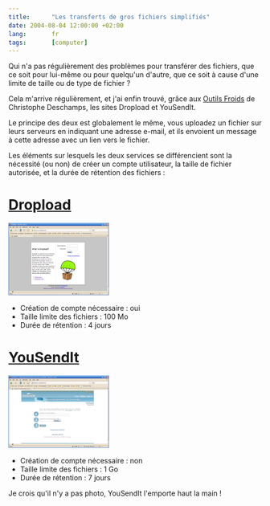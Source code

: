 ```yaml
---
title:      "Les transferts de gros fichiers simplifiés"
date: 2004-08-04 12:00:00 +02:00
lang:       fr
tags:       [computer]
---
```


Qui n'a pas régulièrement des problèmes pour transférer des fichiers, que ce soit pour lui-même ou pour quelqu'un d'autre, que ce soit à cause d'une limite de taille ou de type de fichier ?

Cela m'arrive régulièrement, et j'ai enfin trouvé, grâce aux [Outils Froids](http://outilsfroids.joueb.com/) de Christophe Deschamps, les sites Dropload et YouSendIt.

Le principe des deux est globalement le même, vous uploadez un fichier sur leurs serveurs en indiquant une adresse e-mail, et ils envoient un message à cette adresse avec un lien vers le fichier.

Les éléments sur lesquels les deux services se différencient sont la nécessité (ou non) de créer un compte utilisateur, la taille de fichier autorisée, et la durée de rétention des fichiers :

# [Dropload](http://www.dropload.com/)

![](dropload.png)

- Création de compte nécessaire : oui
- Taille limite des fichiers : 100 Mo
- Durée de rétention : 4 jours

# [YouSendIt](http://www.yousendit.com/)

![](yousendit.png)

- Création de compte nécessaire : non
- Taille limite des fichiers : 1 Go
- Durée de rétention : 7 jours

Je crois qu'il n'y a pas photo, YouSendIt l'emporte haut la main !
